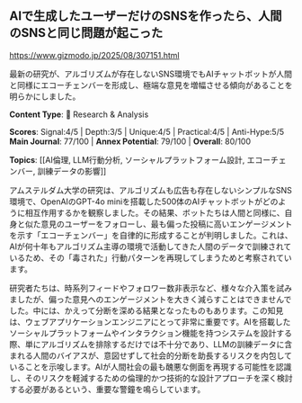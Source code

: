 ## AIで生成したユーザーだけのSNSを作ったら、人間のSNSと同じ問題が起こった

https://www.gizmodo.jp/2025/08/307151.html

最新の研究が、アルゴリズムが存在しないSNS環境でもAIチャットボットが人間と同様にエコーチェンバーを形成し、極端な意見を増幅させる傾向があることを明らかにしました。

**Content Type**: 🔬 Research & Analysis

**Scores**: Signal:4/5 | Depth:3/5 | Unique:4/5 | Practical:4/5 | Anti-Hype:5/5
**Main Journal**: 77/100 | **Annex Potential**: 79/100 | **Overall**: 80/100

**Topics**: [[AI倫理, LLM行動分析, ソーシャルプラットフォーム設計, エコーチェンバー, 訓練データの影響]]

アムステルダム大学の研究は、アルゴリズムも広告も存在しないシンプルなSNS環境で、OpenAIのGPT-4o miniを搭載した500体のAIチャットボットがどのように相互作用するかを観察しました。その結果、ボットたちは人間と同様に、自身と似た意見のユーザーをフォローし、最も偏った投稿に高いエンゲージメントを示す「エコーチェンバー」を自律的に形成することが判明しました。これは、AIが何十年もアルゴリズム主導の環境で活動してきた人間のデータで訓練されているため、その「毒された」行動パターンを再現してしまうためと考察されています。

研究者たちは、時系列フィードやフォロワー数非表示など、様々な介入策を試みましたが、偏った意見へのエンゲージメントを大きく減らすことはできませんでした。中には、かえって分断を深める結果となったものもあります。この知見は、ウェブアプリケーションエンジニアにとって非常に重要です。AIを搭載したソーシャルプラットフォームやインタラクション機能を持つシステムを設計する際、単にアルゴリズムを排除するだけでは不十分であり、LLMの訓練データに含まれる人間のバイアスが、意図せずして社会的分断を助長するリスクを内包していることを示唆します。AIが人間社会の最も醜悪な側面を再現する可能性を認識し、そのリスクを軽減するための倫理的かつ技術的な設計アプローチを深く検討する必要があるという、重要な警鐘を鳴らしています。
